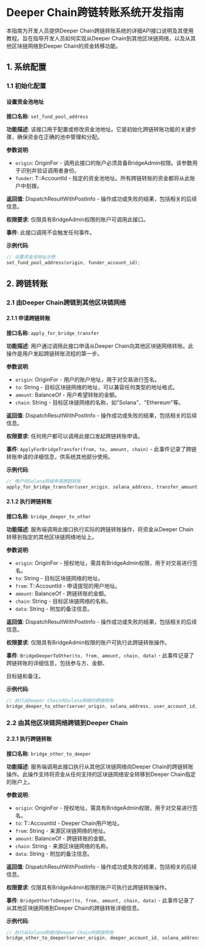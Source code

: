 # Deeper Chain跨链转账系统开发指南

本指南为开发人员提供Deeper Chain跨链转账系统的详细API接口说明及其使用教程。旨在指导开发人员如何实现从Deeper Chain到其他区块链网络，以及从其他区块链网络到Deeper Chain的资金转移功能。

## 1. 系统配置

### 1.1 初始化配置

#### 设置资金池地址

**接口名称**: `set_fund_pool_address`

**功能描述**: 该接口用于配置或修改资金池地址。它是初始化跨链转账功能的关键步骤，确保资金在正确的池中管理和分配。

**参数说明**:

- `origin`: OriginFor<T> - 调用此接口的账户必须具备BridgeAdmin权限。该参数用于识别并验证调用者身份。
- `funder`: T::AccountId - 指定的资金池地址。所有跨链转账的资金都将从此账户中划拨。

**返回值**: DispatchResultWithPostInfo - 操作成功或失败的结果，包括相关的后续信息。

**权限要求**: 仅限具有BridgeAdmin权限的账户可调用此接口。

**事件**: 此接口调用不会触发任何事件。

**示例代码**:

```rust
// 设置资金池地址示例
set_fund_pool_address(origin, funder_account_id);
```

## 2. 跨链转账

### 2.1 由Deeper Chain跨链到其他区块链网络

#### 2.1.1 申请跨链转账

**接口名称**: `apply_for_bridge_transfer`

**功能描述**: 用户通过调用此接口申请从Deeper Chain向其他区块链网络转账。此操作是用户发起跨链转账流程的第一步。

**参数说明**:

- `origin`: OriginFor<T> - 用户的账户地址，用于对交易进行签名。
- `to`: String - 目标区块链网络的地址，可以兼容任何类型的地址格式。
- `amount`: BalanceOf<T> - 用户希望转账的金额。
- `chain`: String - 目标区块链网络的名称，如"Solana"、"Ethereum"等。

**返回值**: DispatchResultWithPostInfo - 操作成功或失败的结果，包括相关的后续信息。

**权限要求**: 任何用户都可以调用此接口发起跨链转账申请。

**事件**: `ApplyForBridgeTransfer(from, to, amount, chain)` - 此事件记录了跨链转账申请的详细信息，供系统其他部分使用。

**示例代码**:

```rust
// 用户向Solana网络申请跨链转账
apply_for_bridge_transfer(user_origin, solana_address, transfer_amount, "Solana");
```

#### 2.1.2 执行跨链转账

**接口名称**: `bridge_deeper_to_other`

**功能描述**: 服务端调用此接口执行实际的跨链转账操作，将资金从Deeper Chain转移到指定的其他区块链网络地址上。

**参数说明**:

- `origin`: OriginFor<T> - 授权地址，需具有BridgeAdmin权限，用于对交易进行签名。
- `to`: String - 目标区块链网络的地址。
- `from`: T::AccountId - 申请提现的用户地址。
- `amount`: BalanceOf<T> - 跨链转账的金额。
- `chain`: String - 目标区块链网络的名称。
- `data`: String - 附加的备注信息。

**返回值**: DispatchResultWithPostInfo - 操作成功或失败的结果，包括相关的后续信息。

**权限要求**: 仅限具有BridgeAdmin权限的账户可执行此跨链转账操作。

**事件**: `BridgeDeeperToOther(to, from, amount, chain, data)` - 此事件记录了跨链转账的详细信息，包括参与方、金额、

目标链和备注。

**示例代码**:

```rust
// 执行从Deeper Chain向Solana网络的跨链转账
bridge_deeper_to_other(server_origin, solana_address, user_account_id, transfer_amount, "Solana", "备注信息");
```

### 2.2 由其他区块链网络跨链到Deeper Chain

#### 2.2.1 执行跨链转账

**接口名称**: `bridge_other_to_deeper`

**功能描述**: 服务端调用此接口执行从其他区块链网络向Deeper Chain的跨链转账操作。此操作支持将资金从任何支持的区块链网络安全转移到Deeper Chain指定的账户上。

**参数说明**:

- `origin`: OriginFor<T> - 授权地址，需具有BridgeAdmin权限，用于对交易进行签名。
- `to`: T::AccountId - Deeper Chain用户地址。
- `from`: String - 来源区块链网络的地址。
- `amount`: BalanceOf<T> - 跨链转账的金额。
- `chain`: String - 来源区块链网络的名称。
- `data`: String - 附加的备注信息。

**返回值**: DispatchResultWithPostInfo - 操作成功或失败的结果，包括相关的后续信息。

**权限要求**: 仅限具有BridgeAdmin权限的账户可执行此跨链转账操作。

**事件**: `BridgeOtherToDeeper(to, from, amount, chain, data)` - 此事件记录了从其他区块链网络到Deeper Chain的跨链转账详细信息。

**示例代码**:

```rust
// 执行从Solana网络向Deeper Chain的跨链转账
bridge_other_to_deeper(server_origin, deeper_account_id, solana_address, transfer_amount, "Solana", "备注信息");
```
